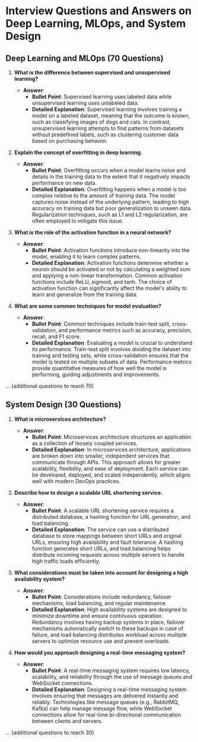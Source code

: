 # Interview Questions and Answers on Deep Learning, MLOps, and System Design

## Deep Learning and MLOps (70 Questions)

1. **What is the difference between supervised and unsupervised learning?**  
   - **Answer**:  
     - **Bullet Point**: Supervised learning uses labeled data while unsupervised learning uses unlabeled data.  
     - **Detailed Explanation**: Supervised learning involves training a model on a labeled dataset, meaning that the outcome is known, such as classifying images of dogs and cats. In contrast, unsupervised learning attempts to find patterns from datasets without predefined labels, such as clustering customer data based on purchasing behavior.

2. **Explain the concept of overfitting in deep learning.**  
   - **Answer**:  
     - **Bullet Point**: Overfitting occurs when a model learns noise and details in the training data to the extent that it negatively impacts performance on new data.  
     - **Detailed Explanation**: Overfitting happens when a model is too complex relative to the amount of training data. The model captures noise instead of the underlying pattern, leading to high accuracy on training data but poor generalization to unseen data. Regularization techniques, such as L1 and L2 regularization, are often employed to mitigate this issue.

3. **What is the role of the activation function in a neural network?**  
   - **Answer**:  
     - **Bullet Point**: Activation functions introduce non-linearity into the model, enabling it to learn complex patterns.  
     - **Detailed Explanation**: Activation functions determine whether a neuron should be activated or not by calculating a weighted sum and applying a non-linear transformation. Common activation functions include ReLU, sigmoid, and tanh. The choice of activation function can significantly affect the model's ability to learn and generalize from the training data.

4. **What are some common techniques for model evaluation?**  
   - **Answer**:  
     - **Bullet Point**: Common techniques include train-test split, cross-validation, and performance metrics such as accuracy, precision, recall, and F1 score.  
     - **Detailed Explanation**: Evaluating a model is crucial to understand its performance. Train-test split involves dividing the dataset into training and testing sets, while cross-validation ensures that the model is tested on multiple subsets of data. Performance metrics provide quantitative measures of how well the model is performing, guiding adjustments and improvements.

... (additional questions to reach 70)

## System Design (30 Questions)

1. **What is microservices architecture?**  
   - **Answer**:  
     - **Bullet Point**: Microservices architecture structures an application as a collection of loosely coupled services.  
     - **Detailed Explanation**: In microservices architecture, applications are broken down into smaller, independent services that communicate through APIs. This approach allows for greater scalability, flexibility, and ease of deployment. Each service can be developed, deployed, and scaled independently, which aligns well with modern DevOps practices.

2. **Describe how to design a scalable URL shortening service.**  
   - **Answer**:  
     - **Bullet Point**: A scalable URL shortening service requires a distributed database, a hashing function for URL generation, and load balancing.  
     - **Detailed Explanation**: The service can use a distributed database to store mappings between short URLs and original URLs, ensuring high availability and fault tolerance. A hashing function generates short URLs, and load balancing helps distribute incoming requests across multiple servers to handle high traffic loads efficiently.

3. **What considerations must be taken into account for designing a high availability system?**  
   - **Answer**:  
     - **Bullet Point**: Considerations include redundancy, failover mechanisms, load balancing, and regular maintenance.  
     - **Detailed Explanation**: High availability systems are designed to minimize downtime and ensure continuous operation. Redundancy involves having backup systems in place, failover mechanisms automatically switch to these backups in case of failure, and load balancing distributes workload across multiple servers to optimize resource use and prevent overloads.

4. **How would you approach designing a real-time messaging system?**  
   - **Answer**:  
     - **Bullet Point**: A real-time messaging system requires low latency, scalability, and reliability through the use of message queues and WebSocket connections.  
     - **Detailed Explanation**: Designing a real-time messaging system involves ensuring that messages are delivered instantly and reliably. Technologies like message queues (e.g., RabbitMQ, Kafka) can help manage message flow, while WebSocket connections allow for real-time bi-directional communication between clients and servers.

... (additional questions to reach 30)